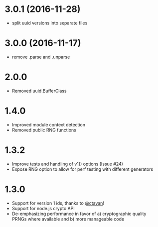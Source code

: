 # 3.0.1 (2016-11-28)

  * split uuid versions into separate files

# 3.0.0 (2016-11-17)

  * remove .parse and .unparse

# 2.0.0

  * Removed uuid.BufferClass

# 1.4.0

  * Improved module context detection
  * Removed public RNG functions

# 1.3.2

  * Improve tests and handling of v1() options (Issue #24)
  * Expose RNG option to allow for perf testing with different generators

# 1.3.0

  * Support for version 1 ids, thanks to [@ctavan](https://github.com/ctavan)!
  * Support for node.js crypto API
  * De-emphasizing performance in favor of a) cryptographic quality PRNGs where available and b) more manageable code

